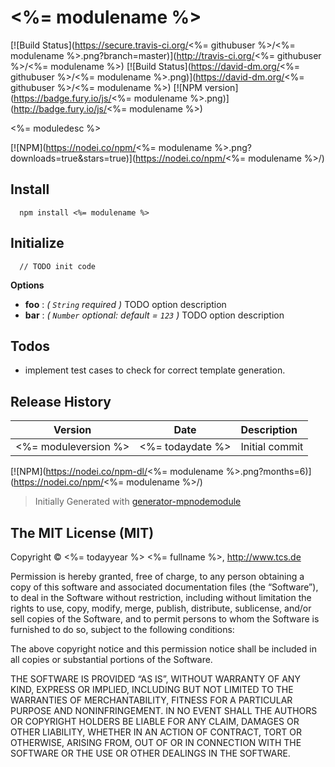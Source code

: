 <%= modulename %>
============

[![Build Status](https://secure.travis-ci.org/<%= githubuser %>/<%= modulename %>.png?branch=master)](http://travis-ci.org/<%= githubuser %>/<%= modulename %>)
[![Build Status](https://david-dm.org/<%= githubuser %>/<%= modulename %>.png)](https://david-dm.org/<%= githubuser %>/<%= modulename %>)
[![NPM version](https://badge.fury.io/js/<%= modulename %>.png)](http://badge.fury.io/js/<%= modulename %>)

<%= moduledesc %>

[![NPM](https://nodei.co/npm/<%= modulename %>.png?downloads=true&stars=true)](https://nodei.co/npm/<%= modulename %>/)

## Install

```
  npm install <%= modulename %>
```

## Initialize

```
  // TODO init code
```

**Options** 

- **foo** : *( `String` required )* TODO option description
- **bar** : *( `Number` optional: default = `123` )* TODO option description

## Todos

 * implement test cases to check for correct template generation.

## Release History
|Version|Date|Description|
|:--:|:--:|:--|
|<%= moduleversion %>|<%= todaydate %>|Initial commit|

[![NPM](https://nodei.co/npm-dl/<%= modulename %>.png?months=6)](https://nodei.co/npm/<%= modulename %>/)

> Initially Generated with [generator-mpnodemodule](https://github.com/mpneuried/generator-mpnodemodule)

## The MIT License (MIT)

Copyright © <%= todayyear %> <%= fullname %>, http://www.tcs.de

Permission is hereby granted, free of charge, to any person obtaining a copy of this software and associated documentation files (the “Software”), to deal in the Software without restriction, including without limitation the rights to use, copy, modify, merge, publish, distribute, sublicense, and/or sell copies of the Software, and to permit persons to whom the Software is furnished to do so, subject to the following conditions:

The above copyright notice and this permission notice shall be included in all copies or substantial portions of the Software.

THE SOFTWARE IS PROVIDED “AS IS”, WITHOUT WARRANTY OF ANY KIND, EXPRESS OR IMPLIED, INCLUDING BUT NOT LIMITED TO THE WARRANTIES OF MERCHANTABILITY, FITNESS FOR A PARTICULAR PURPOSE AND NONINFRINGEMENT. IN NO EVENT SHALL THE AUTHORS OR COPYRIGHT HOLDERS BE LIABLE FOR ANY CLAIM, DAMAGES OR OTHER LIABILITY, WHETHER IN AN ACTION OF CONTRACT, TORT OR OTHERWISE, ARISING FROM, OUT OF OR IN CONNECTION WITH THE SOFTWARE OR THE USE OR OTHER DEALINGS IN THE SOFTWARE.
